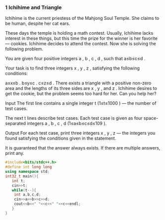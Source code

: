 ### 1 Ichihime and Triangle

Ichihime is the current priestess of the Mahjong Soul Temple. She claims to be human, despite her cat ears.

These days the temple is holding a math contest. Usually, Ichihime lacks interest in these things, but this time the prize for the winner is her favorite — cookies. Ichihime decides to attend the contest. Now she is solving the following problem.


 
You are given four positive integers a
, b
, c
, d
, such that a≤b≤c≤d
.

Your task is to find three integers x
, y
, z
, satisfying the following conditions:

a≤x≤b
.
b≤y≤c
.
c≤z≤d
.
There exists a triangle with a positive non-zero area and the lengths of its three sides are x
, y
, and z
.
Ichihime desires to get the cookie, but the problem seems too hard for her. Can you help her?

Input
The first line contains a single integer t
 (1≤t≤1000
)  — the number of test cases.

The next t
 lines describe test cases. Each test case is given as four space-separated integers a
, b
, c
, d
 (1≤a≤b≤c≤d≤109
).

Output
For each test case, print three integers x
, y
, z
  — the integers you found satisfying the conditions given in the statement.

It is guaranteed that the answer always exists. If there are multiple answers, print any.

```cpp
#include<bits/stdc++.h>
#define int long long 
using namespace std;
int32_t main(){
   int t;
   cin>>t;
   while(t--){
    int a,b,c,d;
    cin>>a>>b>>c>>d;
    cout<<b<<" "<<c<<" "<<c<<endl;
   }
}
```
